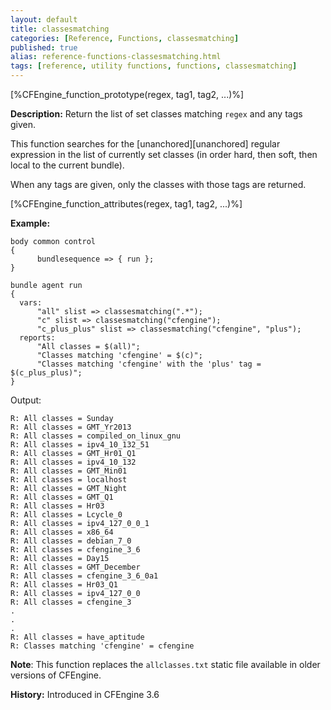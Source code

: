 ```yaml
---
layout: default
title: classesmatching
categories: [Reference, Functions, classesmatching]
published: true
alias: reference-functions-classesmatching.html
tags: [reference, utility functions, functions, classesmatching]
---
```


[%CFEngine_function_prototype(regex, tag1, tag2, ...)%]

**Description:** Return the list of set classes matching `regex` and any tags given.

This function searches for the [unanchored][unanchored] regular expression in 
the list of currently set classes (in order hard, then soft, then local to the 
current bundle).

When any tags are given, only the classes with those tags are returned.

[%CFEngine_function_attributes(regex, tag1, tag2, ...)%]

**Example:**  


```cf3
body common control
{
      bundlesequence => { run };
}

bundle agent run
{
  vars:
      "all" slist => classesmatching(".*");
      "c" slist => classesmatching("cfengine");
      "c_plus_plus" slist => classesmatching("cfengine", "plus");
  reports:
      "All classes = $(all)";
      "Classes matching 'cfengine' = $(c)";
      "Classes matching 'cfengine' with the 'plus' tag = $(c_plus_plus)";
}

```

Output:

```
R: All classes = Sunday
R: All classes = GMT_Yr2013
R: All classes = compiled_on_linux_gnu
R: All classes = ipv4_10_132_51
R: All classes = GMT_Hr01_Q1
R: All classes = ipv4_10_132
R: All classes = GMT_Min01
R: All classes = localhost
R: All classes = GMT_Night
R: All classes = GMT_Q1
R: All classes = Hr03
R: All classes = Lcycle_0
R: All classes = ipv4_127_0_0_1
R: All classes = x86_64
R: All classes = debian_7_0
R: All classes = cfengine_3_6
R: All classes = Day15
R: All classes = GMT_December
R: All classes = cfengine_3_6_0a1
R: All classes = Hr03_Q1
R: All classes = ipv4_127_0_0
R: All classes = cfengine_3
.
.
.
R: All classes = have_aptitude
R: Classes matching 'cfengine' = cfengine
```


**Note**: This function replaces the `allclasses.txt` static file available
in older versions of CFEngine.

**History:** Introduced in CFEngine 3.6

